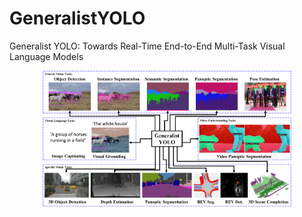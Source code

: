 # GeneralistYOLO
Generalist YOLO: Towards Real-Time End-to-End Multi-Task Visual Language Models

<div align="center">
    <a href="./">
        <img src="./figures/GeneralistYOLO.png" width="79%"/>
    </a>
</div>
